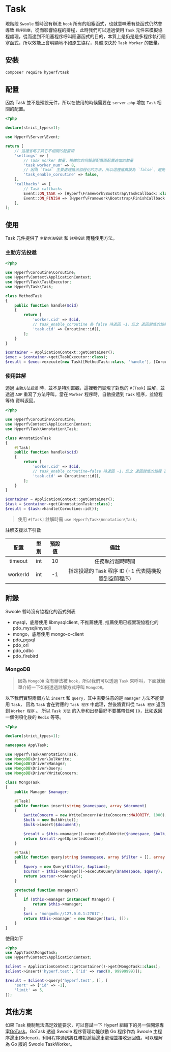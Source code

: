 # Task

現階段 `Swoole` 暫時沒有辦法 `hook` 所有的阻塞函式，也就意味著有些函式仍然會導致 `程序阻塞`，從而影響協程的排程，此時我們可以透過使用 `Task` 元件來模擬協程處理，從而達到不阻塞程序呼叫阻塞函式的目的，本質上是仍是是多程序執行阻塞函式，所以效能上會明顯地不如原生協程，具體取決於 `Task Worker` 的數量。

## 安裝

```bash
composer require hyperf/task
```

## 配置

因為 Task 並不是預設元件，所以在使用的時候需要在 `server.php` 增加 `Task` 相關的配置。

```php
<?php

declare(strict_types=1);

use Hyperf\Server\Event;

return [
    // 這裡省略了其它不相關的配置項
    'settings' => [
        // Task Worker 數量，根據您的伺服器配置而配置適當的數量
        'task_worker_num' => 8,
        // 因為 `Task` 主要處理無法協程化的方法，所以這裡推薦設為 `false`，避免協程下出現資料混淆的情況
        'task_enable_coroutine' => false,
    ],
    'callbacks' => [
        // Task callbacks
        Event::ON_TASK => [Hyperf\Framework\Bootstrap\TaskCallback::class, 'onTask'],
        Event::ON_FINISH => [Hyperf\Framework\Bootstrap\FinishCallback::class, 'onFinish'],
    ],
];

```

## 使用

Task 元件提供了 `主動方法投遞` 和 `註解投遞` 兩種使用方法。

### 主動方法投遞

```php
<?php

use Hyperf\Coroutine\Coroutine;
use Hyperf\Context\ApplicationContext;
use Hyperf\Task\TaskExecutor;
use Hyperf\Task\Task;

class MethodTask
{
    public function handle($cid)
    {
        return [
            'worker.cid' => $cid,
            // task_enable_coroutine 為 false 時返回 -1，反之 返回對應的協程 ID
            'task.cid' => Coroutine::id(),
        ];
    }
}

$container = ApplicationContext::getContainer();
$exec = $container->get(TaskExecutor::class);
$result = $exec->execute(new Task([MethodTask::class, 'handle'], [Coroutine::id()]));

```

### 使用註解

透過 `主動方法投遞` 時，並不是特別直觀，這裡我們實現了對應的 `#[Task]` 註解，並透過 `AOP` 重寫了方法呼叫。當在 `Worker` 程序時，自動投遞到 `Task` 程序，並協程等待 資料返回。

```php
<?php

use Hyperf\Coroutine\Coroutine;
use Hyperf\Context\ApplicationContext;
use Hyperf\Task\Annotation\Task;

class AnnotationTask
{
    #[Task]
    public function handle($cid)
    {
        return [
            'worker.cid' => $cid,
            // task_enable_coroutine=false 時返回 -1，反之 返回對應的協程 ID
            'task.cid' => Coroutine::id(),
        ];
    }
}

$container = ApplicationContext::getContainer();
$task = $container->get(AnnotationTask::class);
$result = $task->handle(Coroutine::id());
```

> 使用 `#[Task]` 註解時需 `use Hyperf\Task\Annotation\Task;`

註解支援以下引數

|   配置   | 型別  | 預設值 |                        備註                        |
| :------: | :---: | :----: | :------------------------------------------------: |
| timeout  |  int  |   10   |                  任務執行超時時間                  |
| workerId |  int  |   -1   | 指定投遞的 Task 程序 ID (-1 代表隨機投遞到空閒程序) |

## 附錄

Swoole 暫時沒有協程化的函式列表

- mysql，底層使用 libmysqlclient, 不推薦使用, 推薦使用已經實現協程化的 pdo_mysql/mysqli
- mongo，底層使用 mongo-c-client
- pdo_pgsql
- pdo_ori
- pdo_odbc
- pdo_firebird

### MongoDB

> 因為 `MongoDB` 沒有辦法被 `hook`，所以我們可以透過 `Task` 來呼叫，下面就簡單介紹一下如何透過註解方式呼叫 `MongoDB`。

以下我們實現兩個方法 `insert` 和 `query`，其中需要注意的是 `manager` 方法不能使用 `Task`，
因為 `Task` 會在對應的 `Task 程序` 中處理，然後將資料從 `Task 程序` 返回到 `Worker 程序` 。
所以 `Task 方法` 的入參和出參最好不要攜帶任何 `IO`，比如返回一個例項化後的 `Redis` 等等。

```php
<?php

declare(strict_types=1);

namespace App\Task;

use Hyperf\Task\Annotation\Task;
use MongoDB\Driver\BulkWrite;
use MongoDB\Driver\Manager;
use MongoDB\Driver\Query;
use MongoDB\Driver\WriteConcern;

class MongoTask
{
    public Manager $manager;

    #[Task]
    public function insert(string $namespace, array $document)
    {
        $writeConcern = new WriteConcern(WriteConcern::MAJORITY, 1000);
        $bulk = new BulkWrite();
        $bulk->insert($document);

        $result = $this->manager()->executeBulkWrite($namespace, $bulk, $writeConcern);
        return $result->getUpsertedCount();
    }

    #[Task]
    public function query(string $namespace, array $filter = [], array $options = [])
    {
        $query = new Query($filter, $options);
        $cursor = $this->manager()->executeQuery($namespace, $query);
        return $cursor->toArray();
    }

    protected function manager()
    {
        if ($this->manager instanceof Manager) {
            return $this->manager;
        }
        $uri = 'mongodb://127.0.0.1:27017';
        return $this->manager = new Manager($uri, []);
    }
}

```

使用如下

```php
<?php
use App\Task\MongoTask;
use Hyperf\Context\ApplicationContext;

$client = ApplicationContext::getContainer()->get(MongoTask::class);
$client->insert('hyperf.test', ['id' => rand(0, 99999999)]);

$result = $client->query('hyperf.test', [], [
    'sort' => ['id' => -1],
    'limit' => 5,
]);
```

## 其他方案

如果 Task 機制無法滿足效能要求，可以嘗試一下 Hyperf 組織下的另一個開源專案[GoTask](https://github.com/hyperf/gotask)。GoTask 透過 Swoole 程序管理功能啟動 Go 程序作為 Swoole 主程序邊車(Sidecar)，利用程序通訊將任務投遞給邊車處理並接收返回值。可以理解為 Go 版的 Swoole TaskWorker。

